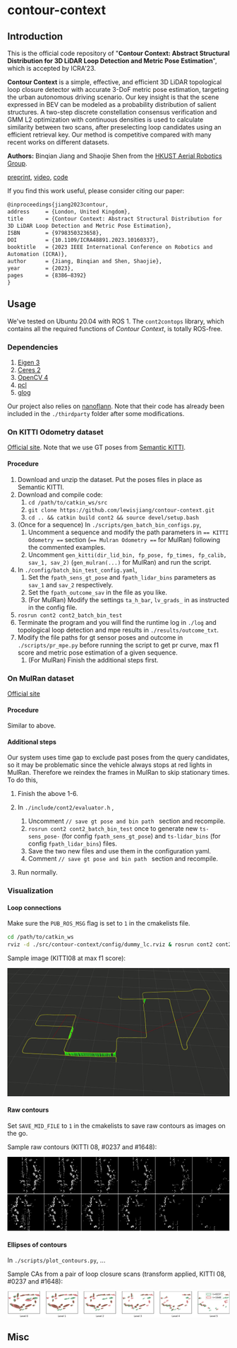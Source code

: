 # contour-context

## Introduction
This is the official code repository of "**Contour Context: Abstract Structural Distribution for 3D LiDAR Loop Detection and Metric Pose Estimation**", which is accepted by ICRA'23.

**Contour Context** is a simple, effective, and efficient 3D LiDAR topological loop closure detector with accurate 3-DoF metric pose estimation, targeting the urban autonomous driving scenario. Our key insight is that the scene expressed in BEV can be modeled as a probability distribution of salient structures. A two-step discrete constellation consensus verification and GMM L2 optimization with continuous densities is used to calculate similarity between two scans, after preselecting loop candidates using an efficient retrieval key. Our method is competitive compared with many recent works on different datasets.

**Authors:** Binqian Jiang and Shaojie Shen from the [HKUST Aerial Robotics Group](https://uav.hkust.edu.hk/).

[preprint](https://arxiv.org/abs/2302.06149), [video](https://www.youtube.com/watch?v=BnwpP-CfI7g), [code](https://github.com/lewisjiang/contour-context)



If you find this work useful, please consider citing our paper:

```
@inproceedings{jiang2023contour,
address     = {London, United Kingdom},
title       = {Contour Context: Abstract Structural Distribution for 3D LiDAR Loop Detection and Metric Pose Estimation},
ISBN        = {9798350323658},
DOI         = {10.1109/ICRA48891.2023.10160337},
booktitle   = {2023 IEEE International Conference on Robotics and Automation (ICRA)},
author      = {Jiang, Binqian and Shen, Shaojie},
year        = {2023},
pages       = {8386–8392}
}

```



## Usage

We've tested on Ubuntu 20.04 with ROS 1. The `cont2contops` library, which contains all the required functions of *Contour Context*, is totally ROS-free.

### Dependencies
1. [Eigen 3](https://eigen.tuxfamily.org/index.php?title=Main_Page)
2. [Ceres 2](https://github.com/ceres-solver/ceres-solver)
3. [OpenCV 4](https://github.com/opencv/opencv)
4. [pcl](https://github.com/PointCloudLibrary/pcl)
5. [glog](https://github.com/google/glog)

Our project also relies on [nanoflann](https://github.com/jlblancoc/nanoflann). Note that their code has already been included in the `./thirdparty` folder after some modifications.

### On KITTI Odometry dataset
[Official site](https://www.cvlibs.net/datasets/kitti/eval_odometry.php). Note that we use GT poses from [Semantic KITTI](http://www.semantic-kitti.org/dataset.html).

#### Procedure

1. Download and unzip the dataset. Put the poses files in place as Semantic KITTI.
2. Download and compile code:
   1. `cd /path/to/catkin_ws/src `
   2. `git clone https://github.com/lewisjiang/contour-context.git`
   3. `cd .. && catkin build cont2 && source devel/setup.bash`
3. (Once for a sequence) In `./scripts/gen_batch_bin_configs.py`, 
   1. Uncomment a sequence and modify the path parameters in `== KITTI Odometry ==` section (`== Mulran Odometry ==` for MulRan) following the commented examples.
   2. Uncomment `gen_kitti(dir_lid_bin, fp_pose, fp_times, fp_calib, sav_1, sav_2)`  (`gen_mulran(...)` for MulRan) and run the script.
4. In  `./config/batch_bin_test_config.yaml`, 
   1. Set the `fpath_sens_gt_pose` and `fpath_lidar_bins` parameters as `sav_1` and `sav_2` respectively. 
   2. Set  the `fpath_outcome_sav` in the file as you like.
   3. (For MulRan) Modify the settings `ta_h_bar`, `lv_grads_`  in as instructed in the config file.
5. `rosrun cont2 cont2_batch_bin_test`
6. Terminate the program and you will find the runtime log in `./log` and topological loop detection and mpe results in `./results/outcome_txt`.
7. Modify the file paths for gt sensor poses and outcome in `./scripts/pr_mpe.py` before running the script to get pr curve, max f1 score and metric pose estimation of a given sequence. 
   1. (For MulRan) Finish the additional steps first.



### On MulRan dataset

[Official site](https://sites.google.com/view/mulran-pr/dataset)

#### Procedure

Similar to above.

#### Additional steps 

Our system uses time gap to exclude past poses from the query candidates, so it may be problematic since the vehicle always stops at red lights in MulRan. Therefore we reindex the frames in MulRan to skip stationary times. To do this, 

1. Finish the above 1-6.
2. In `./include/cont2/evaluator.h` ,
   1. Uncomment `// save gt pose and bin path ` section  and recompile.
   2. `rosrun cont2 cont2_batch_bin_test` once to generate new `ts-sens_pose-` (for config `fpath_sens_gt_pose`) and `ts-lidar_bins`  (for config `fpath_lidar_bins`) files.
   3. Save the two new files and use them in the configuration yaml.
   4. Comment `// save gt pose and bin path ` section and recompile.

3. Run normally.

### Visualization

#### Loop connections

Make sure the `PUB_ROS_MSG` flag is set to `1` in the cmakelists file.

```bash
cd /path/to/catkin_ws
rviz -d ./src/contour-context/config/dummy_lc.rviz & rosrun cont2 cont2_batch_bin_test
```

Sample image (KITTI08 at max f1 score):

![](./img/k08_1.mp4.png)



#### Raw contours

Set `SAVE_MID_FILE` to `1`  in the cmakelists to save raw contours as images on the go.

Sample raw contours (KITTI 08, #0237 and #1648):

![](./img/pair_000237-001648.png)

#### Ellipses of contours

In `./scripts/plot_contours.py`, ...

Sample CAs from a pair of loop closure scans (transform applied, KITTI 08, #0237 and #1648):

![](./img/ellipse_t0237-t1648-tf_ed.svg)

## Misc


